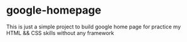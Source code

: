 # google-homepage
This is just a simple project to build google home page for practice my HTML && CSS skills without any framework